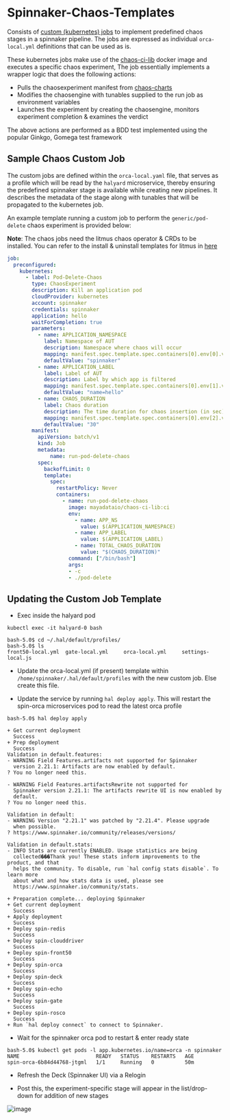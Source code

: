 # Spinnaker-Chaos-Templates

Consists of [custom (kubernetes) jobs](https://spinnaker.io/guides/operator/custom-job-stages/#custom-job-stages) to implement predefined chaos stages in a spinnaker pipeline. 
The jobs are expressed as individual `orca-local.yml` definitions that can be used as is. 

These kubernetes jobs make use of the [chaos-ci-lib](https://github.com/mayadata-io/chaos-ci-lib) docker image and executes a specific chaos experiment,
The job essentially implements a wrapper logic that does the following actions:

- Pulls the chaosexperiment manifest from [chaos-charts](https://github.com/litmuschaos/chaos-charts) 
- Modifies the chaosengine with tunables supplied to the run job as environment variables
- Launches the experiment by creating the chaosengine, monitors experiment completion & examines the verdict

The above actions are performed as a BDD test implemented using the popular Ginkgo, Gomega test framework

## Sample Chaos Custom Job

The custom jobs are defined within the `orca-local.yaml` file, that serves as a profile which will be read by the `halyard` microservice, thereby ensuring the predefined spinnaker 
stage is available while creating new pipelines. It describes the metadata of the stage along with tunables that will be propagated to the kubernetes job. 

An example template running a custom job to perform the `generic/pod-delete` chaos experiment is provided below: 

**Note**: The chaos jobs need the litmus chaos operator & CRDs to be installed. You can refer to the install & uninstall templates for litmus in [here](./templates)

```yaml
job:
  preconfigured:
    kubernetes:
      - label: Pod-Delete-Chaos
        type: ChaosExperiment
        description: Kill an application pod
        cloudProvider: kubernetes
        account: spinnaker
        credentials: spinnaker
        application: hello
        waitForCompletion: true
        parameters:
          - name: APPLICATION_NAMESPACE
            label: Namespace of AUT
            description: Namespace where chaos will occur
            mapping: manifest.spec.template.spec.containers[0].env[0].value
            defaultValue: "spinnaker"
          - name: APPLICATION_LABEL
            label: Label of AUT
            description: Label by which app is filtered
            mapping: manifest.spec.template.spec.containers[0].env[1].value
            defaultValue: "name=hello"
          - name: CHAOS_DURATION
            label: Chaos duration
            description: The time duration for chaos insertion (in sec)
            mapping: manifest.spec.template.spec.containers[0].env[2].value
            defaultValue: "30"
        manifest:
          apiVersion: batch/v1
          kind: Job
          metadata:
              name: run-pod-delete-chaos
          spec:
            backoffLimit: 0
            template:
              spec:
                restartPolicy: Never
                containers:
                  - name: run-pod-delete-chaos
                    image: mayadataio/chaos-ci-lib:ci
                    env:
                      - name: APP_NS
                        value: $(APPLICATION_NAMESPACE)
                      - name: APP_LABEL
                        value: $(APPLICATION_LABEL)
                      - name: TOTAL_CHAOS_DURATION
                        value: "$(CHAOS_DURATION)"
                    command: ["/bin/bash"]
                    args:
                    - -c
                    - ./pod-delete
```

## Updating the Custom Job Template

- Exec inside the halyard pod  

```console
kubectl exec -it halyard-0 bash
  
bash-5.0$ cd ~/.hal/default/profiles/
bash-5.0$ ls
front50-local.yml  gate-local.yml     orca-local.yml     settings-local.js  
```

- Update the orca-local.yml (if present) template within `/home/spinnaker/.hal/default/profiles` with the new custom job. Else create this file.
 
- Update the service by running `hal deploy apply`. This will restart the spin-orca microservices pod to read the latest orca profile

```console
bash-5.0$ hal deploy apply

+ Get current deployment
  Success
+ Prep deployment
  Success
Validation in default.features:
- WARNING Field Features.artifacts not supported for Spinnaker
  version 2.21.1: Artifacts are now enabled by default.
? You no longer need this.

- WARNING Field Features.artifactsRewrite not supported for
  Spinnaker version 2.21.1: The artifacts rewrite UI is now enabled by
  default.
? You no longer need this.

Validation in default:
- WARNING Version "2.21.1" was patched by "2.21.4". Please upgrade
  when possible.
? https://www.spinnaker.io/community/releases/versions/

Validation in default.stats:
- INFO Stats are currently ENABLED. Usage statistics are being
  collected���Thank you! These stats inform improvements to the product, and that
  helps the community. To disable, run `hal config stats disable`. To learn more
  about what and how stats data is used, please see
  https://www.spinnaker.io/community/stats.

+ Preparation complete... deploying Spinnaker
+ Get current deployment
  Success
+ Apply deployment
  Success
+ Deploy spin-redis
  Success
+ Deploy spin-clouddriver
  Success
+ Deploy spin-front50
  Success
+ Deploy spin-orca
  Success
+ Deploy spin-deck
  Success
+ Deploy spin-echo
  Success
+ Deploy spin-gate
  Success
+ Deploy spin-rosco
  Success
+ Run `hal deploy connect` to connect to Spinnaker.
```

- Wait for the spinnaker orca pod to restart & enter ready state

```
bash-5.0$ kubectl get pods -l app.kubernetes.io/name=orca -n spinnaker
NAME                         READY   STATUS    RESTARTS   AGE
spin-orca-6b84d44768-jtgml   1/1     Running   0          50m
```

- Refresh the Deck (Spinnaker UI) via a Relogin 

- Post this, the experiment-specific stage will appear in the list/drop-down for addition of new stages

![image](https://user-images.githubusercontent.com/21166217/97577372-59504400-1a15-11eb-8e04-3fe46ea85d20.png)



 
